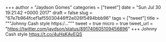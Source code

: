 
+++
author = "Jaydson Gomes"
categories = ["tweet"]
date = "Sun Jul 30 19:21:42 +0000 2017"
draft = false
slug = "67e7b964fcef1af55030446ff2e026f5494bbb96"
tags = ["tweet"]
title = """Johnny Cash style https:/..."""
tweet = true
micro = true
tweet_url = "https://twitter.com/jaydson/status/891740605109456896"
+++
Johnny Cash style https://t.co/4uHsKAvEQS
